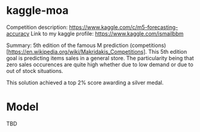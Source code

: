 # kaggle-moa

Competition description: https://www.kaggle.com/c/m5-forecasting-accuracy
Link to my kaggle profile: https://www.kaggle.com/ismailbbm

Summary: 5th edition of the famous M prediction (competitions)[https://en.wikipedia.org/wiki/Makridakis_Competitions]. This 5th edition goal is predicting items sales in a general store. The particularity being that zero sales occurences are quite high whether due to low demand or due to out of stock situations.

This solution achieved a top 2% score awarding a silver medal.

# Model

TBD

